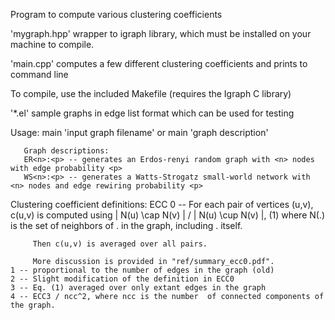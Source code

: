 Program to compute various clustering coefficients

'mygraph.hpp' wrapper to igraph library, which must be installed on your machine to compile.

'main.cpp' computes a few different clustering coefficients and prints to command line

To compile, use the included Makefile (requires the Igraph C library)

'*.el' sample graphs in edge list format which can be used for testing

Usage: main 'input graph filename' 
       or main 'graph description'

       Graph descriptions:
       ER<n>:<p> -- generates an Erdos-renyi random graph with <n> nodes with edge probability <p>
       WS<n>:<p> -- generates a Watts-Strogatz small-world network with <n> nodes and edge rewiring probability <p>

Clustering coefficient definitions:
ECC
	0 -- For each pair of vertices (u,v), c(u,v) is computed using 
	     | N(u) \cap N(v) | / | N(u) \cup N(v) |, (1)
	     where N(.) is the set of neighbors of . in the graph,
	     including . itself.

	     Then c(u,v) is averaged over all pairs.

	     More discussion is provided in "ref/summary_ecc0.pdf".
	1 -- proportional to the number of edges in the graph (old)
	2 -- Slight modification of the definition in ECC0
	3 -- Eq. (1) averaged over only extant edges in the graph
	4 -- ECC3 / ncc^2, where ncc is the number  of connected components of the graph.